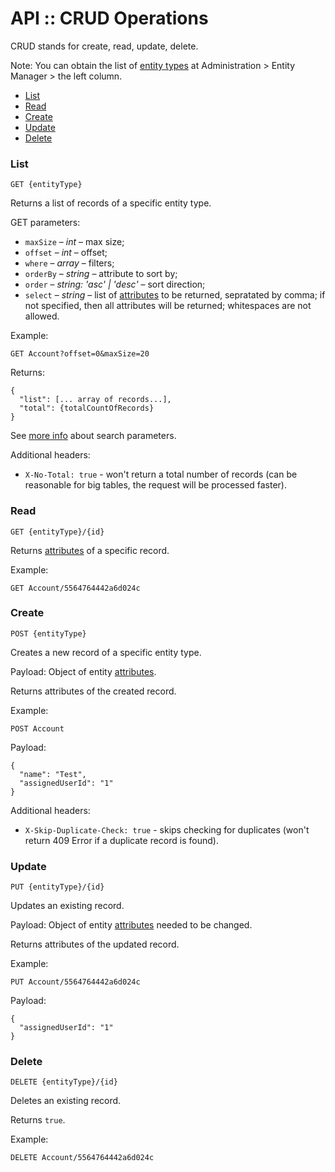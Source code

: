 # API :: CRUD Operations

CRUD stands for create, read, update, delete.

Note: You can obtain the list of [entity types](../../administration/terms-and-naming.md#entity-type) at Administration > Entity Manager > the left column.

* [List](#list)
* [Read](#read)
* [Create](#create)
* [Update](#update)
* [Delete](#delete)


### List

`GET {entityType}`

Returns a list of records of a specific entity type.

GET parameters:

* `maxSize` – *int* – max size;
* `offset` – *int* – offset;
* `where` – *array* – filters;
* `orderBy` – *string* – attribute to sort by;
* `order` – *string: 'asc' | 'desc'* – sort direction;
* `select` – *string* – list of [attributes](../../administration/terms-and-naming.md#attribute) to be returned, sepratated by comma; if not specified, then all attributes will be returned; whitespaces are not allowed.

Example:

`GET Account?offset=0&maxSize=20`

Returns:
```
{
  "list": [... array of records...],
  "total": {totalCountOfRecords}
}
```

See [more info](../api-search-params.md) about search parameters.

Additional headers:

* `X-No-Total: true` - won't return a total number of records (can be reasonable for big tables, the request will be processed faster).

### Read

`GET {entityType}/{id}`

Returns [attributes](../../administration/terms-and-naming.md#attribute) of a specific record.

Example:

`GET Account/5564764442a6d024c`

### Create

`POST {entityType}`

Creates a new record of a specific entity type.

Payload: Object of entity [attributes](../../administration/terms-and-naming.md#attribute).

Returns attributes of the created record.

Example:

`POST Account`

Payload:
```
{
  "name": "Test",
  "assignedUserId": "1"
}
```

Additional headers:

* `X-Skip-Duplicate-Check: true` - skips checking for duplicates (won't return 409 Error if a duplicate record is found).

### Update

`PUT {entityType}/{id}`

Updates an existing record.

Payload: Object of entity [attributes](../../administration/terms-and-naming.md#attribute) needed to be changed.

Returns attributes of the updated record.

Example:

`PUT Account/5564764442a6d024c`

Payload:

```
{
  "assignedUserId": "1"
}
```

### Delete

`DELETE {entityType}/{id}`

Deletes an existing record.

Returns `true`.

Example:

`DELETE Account/5564764442a6d024c`
